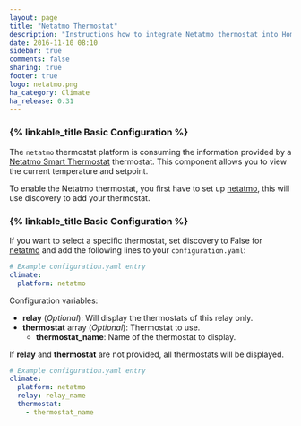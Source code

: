 ```yaml
---
layout: page
title: "Netatmo Thermostat"
description: "Instructions how to integrate Netatmo thermostat into Home Assistant."
date: 2016-11-10 08:10
sidebar: true
comments: false
sharing: true
footer: true
logo: netatmo.png
ha_category: Climate
ha_release: 0.31
---
```


### {% linkable_title Basic Configuration %}

The `netatmo` thermostat platform is consuming the information provided by a [Netatmo Smart Thermostat](https://www.netatmo.com/product/energy/thermostat) thermostat. This component allows you to view the current temperature and setpoint.

To enable the Netatmo thermostat, you first have to set up [netatmo](/components/netatmo/), this will use discovery to add your thermostat.

### {% linkable_title Basic Configuration %}

If you want to select a specific thermostat, set discovery to False for [netatmo](/components/netatmo/) and add the following lines to your `configuration.yaml`:

```yaml
# Example configuration.yaml entry
climate:
  platform: netatmo
```

Configuration variables:

- **relay** (*Optional*): Will display the thermostats of this relay only.
- **thermostat** array (*Optional*): Thermostat to use.
    - **thermostat_name**: Name of the thermostat to display.

If **relay** and **thermostat** are not provided, all thermostats will be displayed.

```yaml
# Example configuration.yaml entry
climate:
  platform: netatmo
  relay: relay_name
  thermostat:
    - thermostat_name
```
